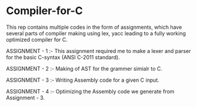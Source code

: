# Compiler-for-C
This rep contains multiple codes in the form of assignments, which have several parts of compiler making using lex, yacc leading to a fully working optimized compiler for C.

ASSIGNMENT - 1 :-
  This assignment required me to make a lexer and parser for the basic C-syntax (ANSI C-2011 standard).
 
ASSIGNMENT - 2 :- 
  Making of AST for the grammer simialr to C.
  
ASSIGNMENT - 3 :-
  Writing Assembly code for a given C input.
  
ASSIGNMENT - 4 :-
  Optimizing the Assembly code we generate from Assignment - 3.
  
